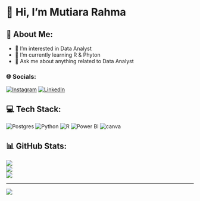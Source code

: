 # 👋 Hi, I’m Mutiara Rahma

## 💫 About Me:
- 👀 I’m interested in Data Analyst
- 🌱 I’m currently learning R & Phyton
- 💭 Ask me about anything related to Data Analyst


### 🌐 Socials:
[![Instagram](https://img.shields.io/badge/Instagram-%23E4405F.svg?logo=Instagram&logoColor=white)](https://instagram.com/mutiarhm_92) [![LinkedIn](https://img.shields.io/badge/LinkedIn-%230077B5.svg?logo=linkedin&logoColor=white)](https://linkedin.com/in/mutiarahmaa122) 

## 💻 Tech Stack:
![Postgres](https://img.shields.io/badge/postgres-%23316192.svg?style=plastic&logo=postgresql&logoColor=white) ![Python](https://img.shields.io/badge/python-3670A0?style=plastic&logo=python&logoColor=ffdd54) ![R](https://img.shields.io/badge/r-%23276DC3.svg?style=plastic&logo=r&logoColor=white) ![Power BI](https://img.shields.io/badge/power_bi-F2C811?style=plastic&logo=powerbi&logoColor=black) ![canva](https://img.shields.io/badge/Canva-%2300C4CC.svg?style=plastic&logo=Canva&logoColor=white) 
## 📊 GitHub Stats:
![](https://github-readme-stats.vercel.app/api?username=mutiarhm122&theme=react&hide_border=true&include_all_commits=true&count_private=true)<br/>
![](https://github-readme-streak-stats.herokuapp.com/?user=mutiarhm122&theme=react&hide_border=true)<br/>
![](https://github-readme-stats.vercel.app/api/top-langs/?username=mutiarhm122&theme=react&hide_border=true&include_all_commits=true&count_private=true&layout=compact)

---
[![](https://visitcount.itsvg.in/api?id=mutiarhm122&icon=0&color=0)](https://visitcount.itsvg.in)
